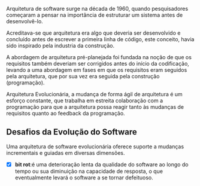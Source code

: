  Arquitetura de software surge na década de 1960, quando pesquisadores começaram a pensar na importância de estruturar um sistema antes de desenvolvê-lo.

Acreditava-se que arquitetura era algo que deveria ser desenvolvido e concluído antes de escrever a primeira linha de código, este conceito, havia sido inspirado pela industria da construção.

A abordagem de arquitetura pré-planejada foi fundada na noção de que os requisitos também deveriam ser corrigidos antes do início da codificação, levando a uma abordagem em fases em que os requisitos eram seguidos pela arquitetura, que por sua vez era seguida pela construção (programação).

Arquitetura Evolucionária, a mudança de forma ágil de arquitetura é um esforço constante, que trabalha em estreita colaboração com a programação para que a arquitetura possa reagir tanto às mudanças de requisitos quanto ao feedback da programação.

## Desafios da Evolução do Software
Uma arquitetura de software evolucionária oferece suporte a mudanças incrementais e guiadas em diversas dimensões.

- [x] **bit rot**:é uma deterioração lenta da qualidade do software ao longo do tempo ou sua diminuição na capacidade de resposta, o que  eventualmente levará o software a se tornar defeituoso.
